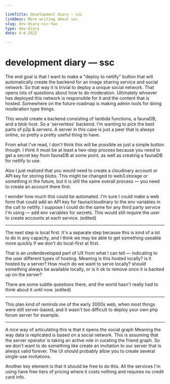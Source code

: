 ```yaml
---

linkTitle: development diary — ssc
linkDesc: More writing about ssc
slug: dev-diary-ssc-two
type: dev-diary
date: 4-6-2022

---
```


# development diary &mdash; ssc

The end goal is that I want to make a "deploy to netlify" button that will automatically create the backend for an image sharing service and social network. So that way it is trivial to deploy a unique social network. That opens lots of questions about how to do moderation. Ultimately whoever has deployed this network is responsible for it and the content that is hosted. Somewhere on the future roadmap is making admin tools for doing moderation type things.

This would create a backend consisting of lambda functions, a faunaDB, and a blob host. So a 'serverless' backend. I'm wanting to pick the best parts of p2p & servers. A server in this case is just a peer that is always online, so pretty a pretty useful thing to have.

From what I've read, I don't think this will be possible as just a simple button though. I think it must be at least a two-step process because you need to get a secret key from faunaDB at some point, as well as creating a faunaDB for netlify to use.

Also I just realized that you would need to create a cloudinary account or API key for storing blobs. This might be changed to web3.storage or something in the future, but it is still the same overall process — you need to create an account there first.

I wonder how much this could be automated. I'm sure I could make a web form that could add an API key for fauna/cloudinary to the env variables in the call to netlify. I suppose I could do the same for any third party service I'm using — add env variables for secrets. This would still require the user to create accounts at each service. (edited)

---------------------------

The next step is local first. It's a separate step because this is kind of a lot to do in any capacity, and I think we may be able to get something useable more quickly if we don't do local-first at first.

That is an underdeveloped part of UX from what I can tell — indicating to the user different types of hosting. Meaning is this hosted locally? is it hosted by a server? How much do we want to serve locally? should something always be available locally, or is it ok to remove once it is backed up on the server? 

There are some subtle questions there, and the world hasn't really had to think about it until now. (edited)

-----------------------------

This plan kind of reminds me of the early 2000s web, when most things were still server-based, and it wasn't too difficult to deploy your own php forum server for example.

-----------------------------

A nice way of articulating this is that it opens the social graph Meaning the way data is replicated is based on a social network. This is assuming that the server operator is taking an active role in curating the friend graph. So we don't want to do something like create an invitation to our server that is always valid forever. The UI should probably allow you to create several single-use invitations.

Another key element is that it should be free to do this. All the services I'm using have free tiers of pricing where it costs nothing and requires no credit card info.

